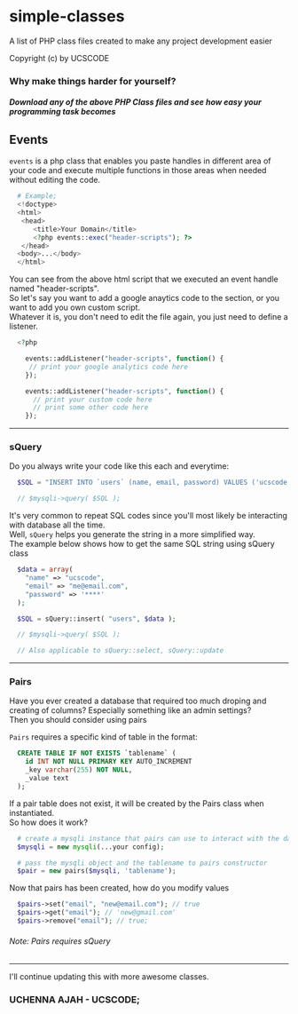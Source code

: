 # simple-classes
A list of PHP class files created to make any project development easier

Copyright (c) by UCSCODE

### Why make things harder for yourself? 
##### Download any of the above PHP Class files and see how easy your programming task becomes

## Events
`events` is a php class that enables you paste handles in different area of your code and execute multiple functions in those areas when needed without editing the code.

```php
  # Example;
  <!doctype>
  <html>
   <head>
      <title>Your Domain</title>
      <?php events::exec("header-scripts"); ?>
   </head>
  <body>...</body>
  </html>
```
You can see from the above html script that we executed an event handle named "header-scripts".\
So let's say you want to add a google anaytics code to the <head> section, or you want to add you own custom script.\
Whatever it is, you don't need to edit the file again, you just need to define a listener.

```php
  <?php 

    events::addListener("header-scripts", function() {
     // print your google analytics code here
    });

    events::addListener("header-scripts", function() {
      // print your custom code here
      // print some other code here
    });
```
---

### sQuery
Do you always write your code like this each and everytime:
```php
  $SQL = "INSERT INTO `users` (name, email, password) VALUES ('ucscode', 'me@email.com', '****')";

  // $mysqli->query( $SQL );
```
It's very common to repeat SQL codes since you'll most likely be interacting with database all the time.\
Well, `sQuery` helps you generate the string in a more simplified way.\
The example below shows how to get the same SQL string using sQuery class
```php
  $data = array(
    "name" => "ucscode",
    "email" => "me@email.com",
    "password" => '****'
  );

  $SQL = sQuery::insert( "users", $data );

  // $mysqli->query( $SQL );

  // Also applicable to sQuery::select, sQuery::update
```
---

### Pairs
Have you ever created a database that required too much droping and creating of columns? Especially something like an admin settings?\
Then you should consider using pairs

`Pairs` requires a specific kind of table in the format:
```sql
  CREATE TABLE IF NOT EXISTS `tablename` (
    id INT NOT NULL PRIMARY KEY AUTO_INCREMENT
    _key varchar(255) NOT NULL,
    _value text
  );
```
If a pair table does not exist, it will be created by the Pairs class when instantiated.\
So how does it work?
```php
  # create a mysqli instance that pairs can use to interact with the database
  $mysqli = new mysqli(...your config);

  # pass the mysqli object and the tablename to pairs constructor
  $pair = new pairs($mysqli, 'tablename'); 
```
Now that pairs has been created, how do you modify values
```php
  $pairs->set("email", "new@email.com"); // true
  $pairs->get("email"); // 'new@gmail.com'
  $pairs->remove("email"); // true;
```
###### Note: Pairs requires sQuery
---

I'll continue updating this with more awesome classes.

### UCHENNA AJAH - UCSCODE;


